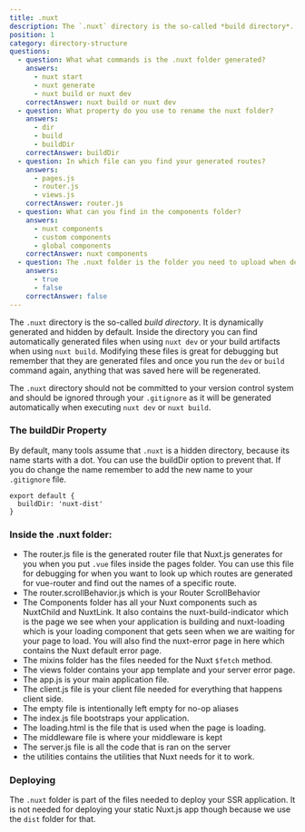 ```yaml
---
title: .nuxt
description: The `.nuxt` directory is the so-called *build directory*. It is dynamically generated and hidden by default. Inside the directory you can find automatically generated files when using `nuxt dev` or your build artifacts when using `nuxt build`.
position: 1
category: directory-structure
questions:
  - question: What what commands is the .nuxt folder generated?
    answers:
      - nuxt start
      - nuxt generate
      - nuxt build or nuxt dev
    correctAnswer: nuxt build or nuxt dev
  - question: What property do you use to rename the nuxt folder?
    answers:
      - dir
      - build
      - buildDir
    correctAnswer: buildDir
  - question: In which file can you find your generated routes?
    answers:
      - pages.js
      - router.js
      - views.js
    correctAnswer: router.js
  - question: What can you find in the components folder?
    answers:
      - nuxt components
      - custom components
      - global components
    correctAnswer: nuxt components
  - question: The .nuxt folder is the folder you need to upload when deploying static sites.
    answers:
      - true
      - false
    correctAnswer: false
---
```


The `.nuxt` directory is the so-called _build directory_. It is dynamically generated and hidden by default. Inside the directory you can find automatically generated files when using `nuxt dev` or your build artifacts when using `nuxt build`. Modifying these files is great for debugging but remember that they are generated files and once you run the `dev` or `build` command again, anything that was saved here will be regenerated.

<base-alert>

The `.nuxt` directory should not be committed to your version control system and should be ignored through your `.gitignore` as it will be generated automatically when executing `nuxt dev` or `nuxt build`.

</base-alert>

### The buildDir Property

By default, many tools assume that `.nuxt` is a hidden directory, because its name starts with a dot. You can use the buildDir option to prevent that. If you do change the name remember to add the new name to your `.gitignore` file.

```js{}[nuxt.config.js]
export default {
  buildDir: 'nuxt-dist'
}
```

### Inside the .nuxt folder:

- The router.js file is the generated router file that Nuxt.js generates for you when you put `.vue` files inside the pages folder. You can use this file for debugging for when you want to look up which routes are generated for vue-router and find out the names of a specific route.
- The router.scrollBehavior.js which is your Router ScrollBehavior
- The Components folder has all your Nuxt components such as NuxtChild and NuxtLink. It also contains the nuxt-build-indicator which is the page we see when your application is building and nuxt-loading which is your loading component that gets seen when we are waiting for your page to load. You will also find the nuxt-error page in here which contains the Nuxt default error page.
- The mixins folder has the files needed for the Nuxt `$fetch` method.
- The views folder contains your app template and your server error page.
- The app.js is your main application file.
- The client.js file is your client file needed for everything that happens client side.
- The empty file is intentionally left empty for no-op aliases
- The index.js file bootstraps your application.
- The loading.html is the file that is used when the page is loading.
- The middleware file is where your middleware is kept
- The server.js file is all the code that is ran on the server
- the utilities contains the utilities that Nuxt needs for it to work.

### Deploying

The `.nuxt` folder is part of the files needed to deploy your SSR application. It is not needed for deploying your static Nuxt.js app though because we use the `dist` folder for that.

<quiz :questions="questions"></quiz>
